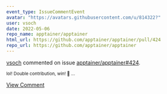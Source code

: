 ```yaml
---
event_type: IssueCommentEvent
avatar: "https://avatars.githubusercontent.com/u/814322?"
user: vsoch
date: 2022-05-06
repo_name: apptainer/apptainer
html_url: https://github.com/apptainer/apptainer/pull/424
repo_url: https://github.com/apptainer/apptainer
---
```


<a href='https://github.com/vsoch' target='_blank'>vsoch</a> commented on issue <a href='https://github.com/apptainer/apptainer/pull/424' target='_blank'>apptainer/apptainer#424</a>.

<small>lol! Double contribution, win! :partying_face: ...</small>

<a href='https://github.com/apptainer/apptainer/pull/424' target='_blank'>View Comment</a>